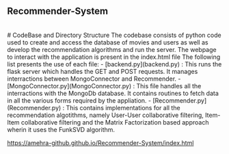 ## Recommender-System
<br/>
# CodeBase and Directory Structure
The codebase consists of python code used to create and access the database of movies
and users as well as develop the recommendation algorithms and run the server. 
The webpage to interact with the application is present in the index.html file
The following list presents the use of each file:
- [backend.py](backend.py) : This runs the flask server which handles the GET and POST requests. 
	It manages interractions between MongoConnector and Recommender.
- [MongoConnector.py](MongoConnector.py) : This file handles all the interractions with the MongoDb database.
	It contains routines to fetch data in all the various forms required by the appliation.
- [Recommender.py](Recommender.py) : This contains implementations for all the recommendation 
	algotithms, namely User-User collaborative filtering, Item-Item collaborative filtering 
	and the Matrix Factorization based approach wherin it uses the FunkSVD algorithm.

https://amehra-github.github.io/Recommender-System/index.html